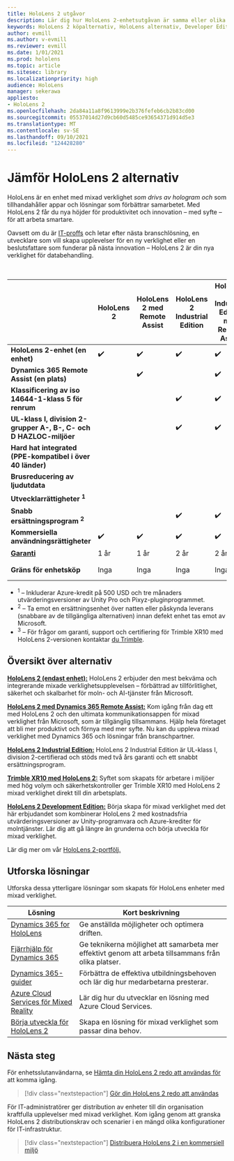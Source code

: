 ```yaml
---
title: HoloLens 2 utgåvor
description: Lär dig hur HoloLens 2-enhetsutgåvan är samma eller olika och vad du kan göra när du har skaffat en egen.
keywords: HoloLens 2 köpalternativ, HoloLens alternativ, Developer Edition
author: evmill
ms.author: v-evmill
ms.reviewer: evmill
ms.date: 1/01/2021
ms.prod: hololens
ms.topic: article
ms.sitesec: library
ms.localizationpriority: high
audience: HoloLens
manager: sekerawa
appliesto:
- HoloLens 2
ms.openlocfilehash: 2da84a11a8f9613999e2b376fefeb6cb2b83cd00
ms.sourcegitcommit: 05537014d27d9cb60d5485ce93654371d914d5e3
ms.translationtype: MT
ms.contentlocale: sv-SE
ms.lasthandoff: 09/10/2021
ms.locfileid: "124428280"
---
```

# <a name="compare-hololens-2-options"></a>Jämför HoloLens 2 alternativ

HoloLens är en enhet med mixad verklighet *som drivs av hologram och* som tillhandahåller appar och lösningar som förbättrar samarbetet. Med HoloLens 2 får du nya höjder för produktivitet och innovation – med syfte – för att arbeta smartare.

Oavsett om du är [IT-proffs](https://www.microsoft.com/hololens/apps) och [](https://www.microsoft.com/hololens/developers) letar efter nästa branschlösning, en [](https://www.microsoft.com/hololens/apps) utvecklare som vill skapa upplevelser för en ny verklighet eller en beslutsfattare som funderar på nästa innovation – HoloLens 2 är din nya verklighet för databehandling.

<br>

|                                                      | HoloLens 2 | HoloLens 2 med Remote Assist | HoloLens 2 Industrial Edition | HoloLens 2 Industrial Edition med Remote Assist | Trimble XR10 med HoloLens 2 | HoloLens 2 Development Edition |
|------------------------------------------------------|------------|-------------------------------|-------------------------------|--------------------------------------------------|------------------------------|--------------------------------|
| **HoloLens 2-enhet (en enhet)**                       |      ✔️     |               ✔️               |               ✔️               |                         ✔️                        |               ✔️              |                ✔️               |
| **Dynamics 365 Remote Assist (en plats)**                |            |               ✔️               |                               |                         ✔️                        |                              |                                |
| **Klassificering av iso 14644-1-klass 5 för renrum**           |            |                               |               ✔️               |                         ✔️                        |                              |                                |
| **UL-klass I, division 2-grupper A-, B-, C- och D HAZLOC-miljöer**                     |            |                               |               ✔️               |                         ✔️                        |               ✔️              |                                |
| **Hard hat integrated (PPE-kompatibel i över 40 länder)** |            |                               |                               |                                                  |               ✔️              |                                |
| **Brusreducering av ljudutdata**                        |            |                               |                               |                                                  |               ✔️              |                                |
| **Utvecklarrättigheter <sup>1</sup>**                             |            |                               |                               |                                                  |                              |                ✔️               |
| **Snabb ersättningsprogram <sup>2</sup>**                          |            |                               |               ✔️               |                         ✔️                        |                              |                                |
| **Kommersiella användningsrättigheter**                                |      ✔️     |               ✔️               |               ✔️               |                         ✔️                        |               ✔️              |                                |
| [**Garanti**](hololens2-hardware.md#warranty-information)                                             |   1 år   |             1 år            |             2 år            |                      2 år                      |            1-år <sup>3</sup>            |             1 år             |
| **Gräns för enhetsköp**                                |    Inga    |              Inga             |              Inga             |                       Inga                       |             Inga             |       En per transaktion      |

- <sup>1</sup> – Inkluderar Azure-kredit på 500 USD och tre månaders utvärderingsversioner av Unity Pro och Pixyz-pluginprogrammet.
- <sup>2</sup> – Ta emot en ersättningsenhet över natten eller påskynda leverans (snabbare av de tillgängliga alternativen) innan defekt enhet tas emot av Microsoft.
- <sup>3</sup> – För frågor om garanti, support och certifiering för Trimble XR10 med HoloLens 2-versionen kontaktar [du Trimble](https://fieldtech.trimble.com/en/contact-support).


## <a name="options-overview"></a>Översikt över alternativ

**[HoloLens 2 (endast enhet):](hololens2-options-device-only.md)** HoloLens 2 erbjuder den mest bekväma och integrerande mixade verklighetsupplevelsen – förbättrad av tillförlitlighet, säkerhet och skalbarhet för moln- och AI-tjänster från Microsoft.

**[HoloLens 2 med Dynamics 365 Remote Assist:](hololens2-options-remote-assist.md)** Kom igång från dag ett med HoloLens 2 och den ultimata kommunikationsappen för mixad verklighet från Microsoft, som är tillgänglig tillsammans. Hjälp hela företaget att bli mer produktivt och förnya med mer syfte. Nu kan du uppleva mixad verklighet med Dynamics 365 och lösningar från branschpartner.

**[HoloLens 2 Industrial Edition:](hololens2-options-industrial-edition.md)** HoloLens 2 Industrial Edition är UL-klass I, division 2-certifierad och stöds med två års garanti och ett snabbt ersättningsprogram.

**[Trimble XR10 med HoloLens 2:](hololens2-options-trimble-xr10-edition.md)** Syftet som skapats för arbetare i miljöer med hög volym och säkerhetskontroller ger Trimble XR10 med HoloLens 2 mixad verklighet direkt till din arbetsplats.

**[HoloLens 2 Development Edition:](hololens2-options-dev-edition.md)** Börja skapa för mixad verklighet med det här erbjudandet som kombinerar HoloLens 2 med kostnadsfria utvärderingsversioner av Unity-programvara och Azure-krediter för molntjänster. Lär dig att gå längre än grunderna och börja utveckla för mixad verklighet.

Lär dig mer om vår [HoloLens 2-portfölj.](https://www.microsoft.com/hololens/buy)

## <a name="explore-solutions"></a>Utforska lösningar

Utforska dessa ytterligare lösningar som skapats för HoloLens enheter med mixad verklighet.

| Lösning | Kort beskrivning                                                                                |
|----------|---------------------------------------------------------------------------------------------------|
| [Dynamics 365 for HoloLens](https://www.microsoft.com//hololens/apps)          | Ge anställda möjligheter och optimera driften.                                                        |
| [Fjärrhjälp för Dynamics 365](https://dynamics.microsoft.com/mixed-reality/remote-assist/)          | Ge teknikerna möjlighet att samarbeta mer effektivt genom att arbeta tillsammans från olika platser. |
|   [Dynamics 365-guider](https://dynamics.microsoft.com/mixed-reality/guides/)        | Förbättra de effektiva utbildningsbehoven och lär dig hur medarbetarna presterar.                          |
|  [Azure Cloud Services för Mixed Reality](/windows/mixed-reality/develop/mixed-reality-cloud-services#:~:text=Mixed%20Reality%20services%20Mixed%20Reality%20cloud%20services%20like,all%20in%20the%20context%20of%20your%20users%E2%80%99%20environments)         | Lär dig hur du utvecklar en lösning med Azure Cloud Services.                                       |
|  [Börja utveckla för HoloLens 2](/windows/mixed-reality/develop/development?tabs=unity)         | Skapa en lösning för mixad verklighet som passar dina behov.                                                 |

## <a name="next-steps"></a>Nästa steg

För enhetsslutanvändarna, se [Hämta din HoloLens 2 redo att användas för](hololens2-setup.md) att komma igång.

> [!div class="nextstepaction"]
> [Gör din HoloLens 2 redo att användas](hololens2-setup.md)

För IT-administratörer ger distribution av enheter till din organisation kraftfulla upplevelser med mixad verklighet. Kom igång genom att granska HoloLens 2 distributionskrav och scenarier i en mängd olika konfigurationer för IT-infrastruktur.

> [!div class="nextstepaction"]
> [Distribuera HoloLens 2 i en kommersiell miljö](hololens-requirements.md)

